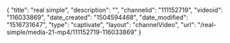 {
    "title": "real simple",
    "description": "",
    "channelid": "111152719",
    "videoid": "116033869",
    "date_created": "1504594468",
    "date_modified": "1516731647",
    "type": "captivate",
    "layout": "channelVideo",
    "url": "\/real-simple\/media-21-mp4\/111152719-116033869"
}